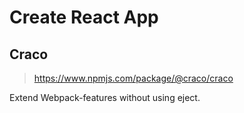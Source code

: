 # Create React App
## Craco
> https://www.npmjs.com/package/@craco/craco

Extend Webpack-features without using eject.
